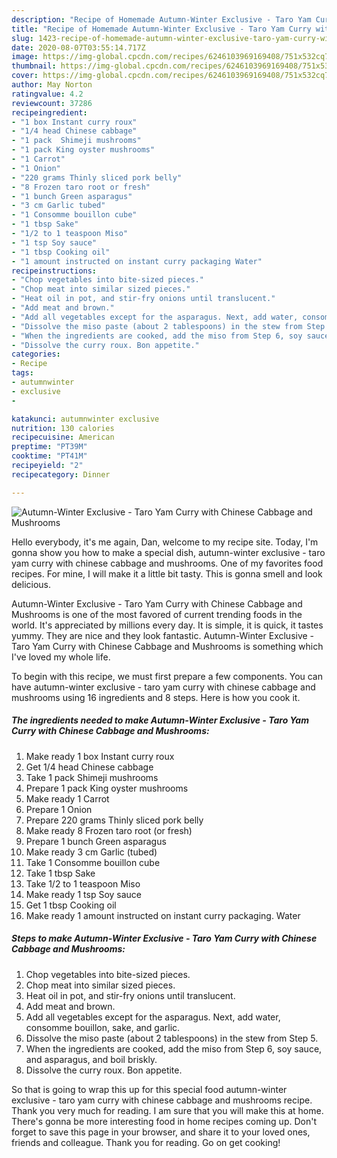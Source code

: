 ```yaml
---
description: "Recipe of Homemade Autumn-Winter Exclusive - Taro Yam Curry with Chinese Cabbage and Mushrooms"
title: "Recipe of Homemade Autumn-Winter Exclusive - Taro Yam Curry with Chinese Cabbage and Mushrooms"
slug: 1423-recipe-of-homemade-autumn-winter-exclusive-taro-yam-curry-with-chinese-cabbage-and-mushrooms
date: 2020-08-07T03:55:14.717Z
image: https://img-global.cpcdn.com/recipes/6246103969169408/751x532cq70/autumn-winter-exclusive-taro-yam-curry-with-chinese-cabbage-and-mushrooms-recipe-main-photo.jpg
thumbnail: https://img-global.cpcdn.com/recipes/6246103969169408/751x532cq70/autumn-winter-exclusive-taro-yam-curry-with-chinese-cabbage-and-mushrooms-recipe-main-photo.jpg
cover: https://img-global.cpcdn.com/recipes/6246103969169408/751x532cq70/autumn-winter-exclusive-taro-yam-curry-with-chinese-cabbage-and-mushrooms-recipe-main-photo.jpg
author: May Norton
ratingvalue: 4.2
reviewcount: 37286
recipeingredient:
- "1 box Instant curry roux"
- "1/4 head Chinese cabbage"
- "1 pack  Shimeji mushrooms"
- "1 pack King oyster mushrooms"
- "1 Carrot"
- "1 Onion"
- "220 grams Thinly sliced pork belly"
- "8 Frozen taro root or fresh"
- "1 bunch Green asparagus"
- "3 cm Garlic tubed"
- "1 Consomme bouillon cube"
- "1 tbsp Sake"
- "1/2 to 1 teaspoon Miso"
- "1 tsp Soy sauce"
- "1 tbsp Cooking oil"
- "1 amount instructed on instant curry packaging Water"
recipeinstructions:
- "Chop vegetables into bite-sized pieces."
- "Chop meat into similar sized pieces."
- "Heat oil in pot, and stir-fry onions until translucent."
- "Add meat and brown."
- "Add all vegetables except for the asparagus. Next, add water, consomme bouillon, sake, and garlic."
- "Dissolve the miso paste (about 2 tablespoons) in the stew from Step 5."
- "When the ingredients are cooked, add the miso from Step 6, soy sauce, and asparagus, and boil briskly."
- "Dissolve the curry roux. Bon appetite."
categories:
- Recipe
tags:
- autumnwinter
- exclusive
- 

katakunci: autumnwinter exclusive  
nutrition: 130 calories
recipecuisine: American
preptime: "PT39M"
cooktime: "PT41M"
recipeyield: "2"
recipecategory: Dinner

---
```



![Autumn-Winter Exclusive - Taro Yam Curry with Chinese Cabbage and Mushrooms](https://img-global.cpcdn.com/recipes/6246103969169408/751x532cq70/autumn-winter-exclusive-taro-yam-curry-with-chinese-cabbage-and-mushrooms-recipe-main-photo.jpg)

Hello everybody, it's me again, Dan, welcome to my recipe site. Today, I'm gonna show you how to make a special dish, autumn-winter exclusive - taro yam curry with chinese cabbage and mushrooms. One of my favorites food recipes. For mine, I will make it a little bit tasty. This is gonna smell and look delicious.



Autumn-Winter Exclusive - Taro Yam Curry with Chinese Cabbage and Mushrooms is one of the most favored of current trending foods in the world. It's appreciated by millions every day. It is simple, it is quick, it tastes yummy. They are nice and they look fantastic. Autumn-Winter Exclusive - Taro Yam Curry with Chinese Cabbage and Mushrooms is something which I've loved my whole life.


To begin with this recipe, we must first prepare a few components. You can have autumn-winter exclusive - taro yam curry with chinese cabbage and mushrooms using 16 ingredients and 8 steps. Here is how you cook it.

<!--inarticleads1-->

##### The ingredients needed to make Autumn-Winter Exclusive - Taro Yam Curry with Chinese Cabbage and Mushrooms:

1. Make ready 1 box Instant curry roux
1. Get 1/4 head Chinese cabbage
1. Take 1 pack  Shimeji mushrooms
1. Prepare 1 pack King oyster mushrooms
1. Make ready 1 Carrot
1. Prepare 1 Onion
1. Prepare 220 grams Thinly sliced pork belly
1. Make ready 8 Frozen taro root (or fresh)
1. Prepare 1 bunch Green asparagus
1. Make ready 3 cm Garlic (tubed)
1. Take 1 Consomme bouillon cube
1. Take 1 tbsp Sake
1. Take 1/2 to 1 teaspoon Miso
1. Make ready 1 tsp Soy sauce
1. Get 1 tbsp Cooking oil
1. Make ready 1 amount instructed on instant curry packaging. Water




<!--inarticleads2-->

##### Steps to make Autumn-Winter Exclusive - Taro Yam Curry with Chinese Cabbage and Mushrooms:

1. Chop vegetables into bite-sized pieces.
1. Chop meat into similar sized pieces.
1. Heat oil in pot, and stir-fry onions until translucent.
1. Add meat and brown.
1. Add all vegetables except for the asparagus. Next, add water, consomme bouillon, sake, and garlic.
1. Dissolve the miso paste (about 2 tablespoons) in the stew from Step 5.
1. When the ingredients are cooked, add the miso from Step 6, soy sauce, and asparagus, and boil briskly.
1. Dissolve the curry roux. Bon appetite.




So that is going to wrap this up for this special food autumn-winter exclusive - taro yam curry with chinese cabbage and mushrooms recipe. Thank you very much for reading. I am sure that you will make this at home. There's gonna be more interesting food in home recipes coming up. Don't forget to save this page in your browser, and share it to your loved ones, friends and colleague. Thank you for reading. Go on get cooking!
